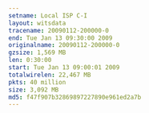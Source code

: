 ```yaml
---
setname: Local ISP C-I
layout: witsdata
tracename: 20090112-200000-0
end: Tue Jan 13 09:30:00 2009
originalname: 20090112-200000-0
gzsize: 1,569 MB
len: 0:30:00
start: Tue Jan 13 09:00:01 2009
totalwirelen: 22,467 MB
pkts: 40 million
size: 3,092 MB
md5: f47f907b32869897227890e961ed2a7b
---
```

